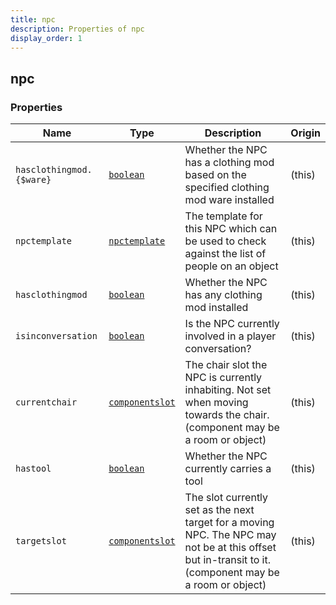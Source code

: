 ```yaml
---
title: npc
description: Properties of npc
display_order: 1
---
```


## npc

### Properties

| Name | Type | Description | Origin |
|------|------|-------------|--------|
| `hasclothingmod.{$ware}` | [`boolean`](./boolean.md) | Whether the NPC has a clothing mod based on the specified clothing mod ware installed | (this) |
| `npctemplate` | [`npctemplate`](./npctemplate.md) | The template for this NPC which can be used to check against the list of people on an object | (this) |
| `hasclothingmod` | [`boolean`](./boolean.md) | Whether the NPC has any clothing mod installed | (this) |
| `isinconversation` | [`boolean`](./boolean.md) | Is the NPC currently involved in a player conversation? | (this) |
| `currentchair` | [`componentslot`](./componentslot.md) | The chair slot the NPC is currently inhabiting. Not set when moving towards the chair. (component may be a room or object) | (this) |
| `hastool` | [`boolean`](./boolean.md) | Whether the NPC currently carries a tool | (this) |
| `targetslot` | [`componentslot`](./componentslot.md) | The slot currently set as the next target for a moving NPC. The NPC may not be at this offset but in-transit to it. (component may be a room or object) | (this) |

